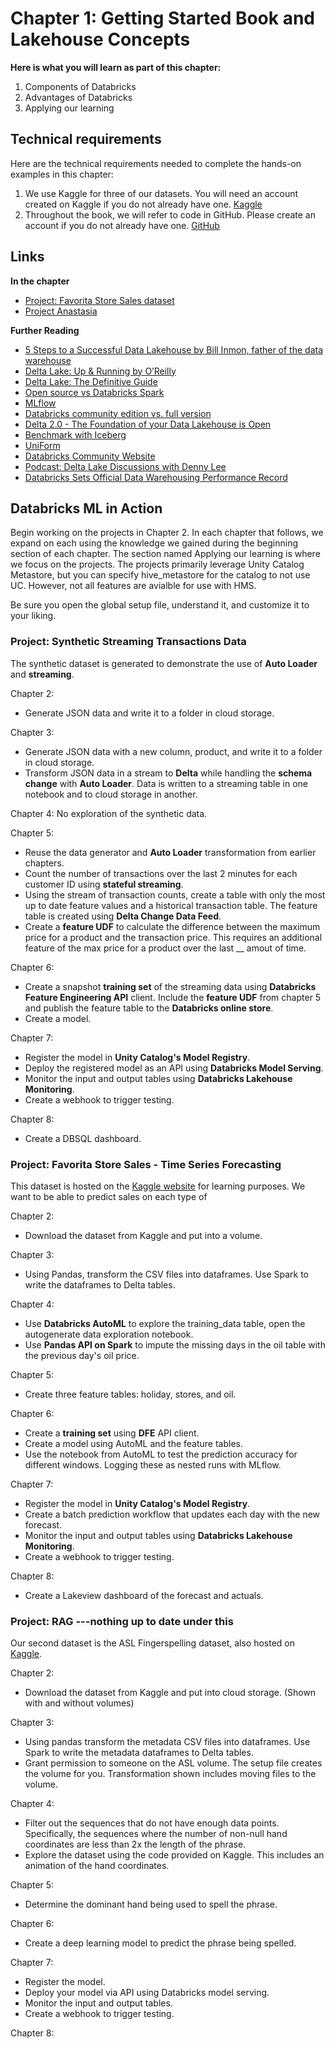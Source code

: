 # Chapter 1: Getting Started Book and Lakehouse Concepts

**Here is what you will learn as part of this chapter:**

1. Components of Databricks
2. Advantages of Databricks
3. Applying our learning  

## Technical requirements 

Here are the technical requirements needed to complete the hands-on examples in this chapter:
1. We use Kaggle for three of our datasets. You will need an account created on Kaggle if you do not already have one. [Kaggle](https://www.kaggle.com/)
2. Throughout the book, we will refer to code in GitHub. Please create an account if you do not already have one. [GitHub](https://github.com/)

## Links

**In the chapter**
- [Project: Favorita Store Sales dataset](https://www.kaggle.com/competitions/store-sales-time-series-forecasting/overview)
- [Project Anastasia](https://dancehamster.azurewebsites.net/)

**Further Reading**
- [5 Steps to a Successful Data Lakehouse by Bill Inmon, father of the data warehouse](https://www.databricks.com/resources/ebook/building-the-data-lakehouse)
- [Delta Lake: Up & Running by O’Reilly](https://www.databricks.com/resources/ebook/delta-lake-running-oreilly )
- [Delta Lake: The Definitive Guide](https://www.oreilly.com/library/view/delta-lake-the/9781098151935/)
- [Open source vs Databricks Spark](https://www.databricks.com/spark/comparing-databricks-to-apache-spark)
- [MLflow](https://www.databricks.com/product/managed-mlflow)
- [Databricks community edition vs. full version](https://www.databricks.com/product/faq/community-edition#:~:text=What%20is%20the%20difference%20between,ODBC%20integrations%20for%20BI%20analysis)
- [Delta 2.0 - The Foundation of your Data Lakehouse is Open](https://delta.io/blog/2022-08-02-delta-2-0-the-foundation-of-your-data-lake-is-open/)
- [Benchmark with Iceberg](https://databeans-blogs.medium.com/delta-vs-iceberg-performance-as-a-decisive-criteria-add7bcdde03d)
- [UniForm](https://www.databricks.com/blog/delta-uniform-universal-format-lakehouse-interoperability)
- [Databricks Community Website](https://community.cloud.databricks.com)
- [Podcast: Delta Lake Discussions with Denny Lee](https://open.spotify.com/show/6YvPDkILtWfnJNTzJ9HsmW?si=214eb7d808d84aa4)
- [Databricks Sets Official Data Warehousing Performance Record](https://www.databricks.com/blog/2021/11/02/databricks-sets-official-data-warehousing-performance-record.html)


## Databricks ML in Action
Begin working on the projects in Chapter 2. In each chapter that follows, we expand on each using the knowledge we gained during the beginning section of each chapter. The section named Applying our learning is where we focus on the projects. The projects primarily leverage Unity Catalog Metastore, but you can specify hive_metastore for the catalog to not use UC. However, not all features are avialble for use with HMS.

Be sure you open the global setup file, understand it, and customize it to your liking.

### Project: Synthetic Streaming Transactions Data
The synthetic dataset is generated to demonstrate the use of **Auto Loader** and **streaming**.

Chapter 2: 
* Generate JSON data and write it to a folder in cloud storage.

Chapter 3:
* Generate JSON data with a new column, product, and write it to a folder in cloud storage.
* Transform JSON data in a stream to **Delta** while handling the **schema change** with **Auto Loader**. Data is written to a streaming table in one notebook and to cloud storage in another.

Chapter 4:
No exploration of the synthetic data.

Chapter 5:
* Reuse the data generator and **Auto Loader** transformation from earlier chapters.
* Count the number of transactions over the last 2 minutes for each customer ID using **stateful streaming**.
* Using the stream of transaction counts, create a table with only the most up to date feature values and a historical transaction table. The feature table is created using **Delta Change Data Feed**.
* Create a **feature UDF** to calculate the difference between the maximum price for a product and the transaction price. This requires an additional feature of the max price for a product over the last __ amout of time.

Chapter 6:
* Create a snapshot **training set** of the streaming data using **Databricks Feature Engineering API** client. Include the **feature UDF** from chapter 5 and publish the feature table to the **Databricks online store**.
* Create a model. 

Chapter 7:
* Register the model in **Unity Catalog's Model Registry**.
* Deploy the registered model as an API using **Databricks Model Serving**.
* Monitor the input and output tables using **Databricks Lakehouse Monitoring**.
* Create a webhook to trigger testing.

Chapter 8:
* Create a DBSQL dashboard.

### Project: Favorita Store Sales - Time Series Forecasting
This dataset is hosted on the [Kaggle website](https://www.kaggle.com/competitions/store-sales-time-series-forecasting/overview) for learning purposes. We want to be able to predict sales on each type of 

Chapter 2:
* Download the dataset from Kaggle and put into a volume. 

Chapter 3:
* Using Pandas, transform the CSV files into dataframes. Use Spark to write the dataframes to Delta tables.

Chapter 4:
* Use **Databricks AutoML** to explore the training_data table, open the autogenerate data exploration notebook.
* Use **Pandas API on Spark** to impute the missing days in the oil table with the previous day's oil price.

Chapter 5:
* Create three feature tables: holiday, stores, and oil.

Chapter 6:
* Create a **training set** using **DFE** API client.
* Create a model using AutoML and the feature tables.
* Use the notebook from AutoML to test the prediction accuracy for different windows. Logging these as nested runs with MLflow.

Chapter 7:
* Register the model in **Unity Catalog's Model Registry**.
* Create a batch prediction workflow that updates each day with the new forecast.
* Monitor the input and output tables using **Databricks Lakehouse Monitoring**.
* Create a webhook to trigger testing.


Chapter 8:
* Create a Lakeview dashboard of the forecast and actuals.

### Project: RAG ---nothing up to date under this
Our second dataset is the ASL Fingerspelling dataset, also hosted on [Kaggle](https://www.kaggle.com/competitions/asl-fingerspelling).

Chapter 2:
* Download the dataset from Kaggle and put into cloud storage. (Shown with and without volumes)

Chapter 3:
* Using pandas transform the metadata CSV files into dataframes. Use Spark to write the metadata dataframes to Delta tables.
* Grant permission to someone on the ASL volume. The setup file creates the volume for you. Transformation shown includes moving files to the volume.

Chapter 4:
* Filter out the sequences that do not have enough data points. Specifically, the sequences where the number of non-null hand coordinates are less than 2x the length of the phrase.
* Explore the dataset using the code provided on Kaggle. This includes an animation of the hand coordinates. 

Chapter 5:
* Determine the dominant hand being used to spell the phrase.

Chapter 6:
* Create a deep learning model to predict the phrase being spelled.


Chapter 7:

* Register the model.
* Deploy your model via API using Databricks model serving.
* Monitor the input and output tables.
* Create a webhook to trigger testing.

Chapter 8:

